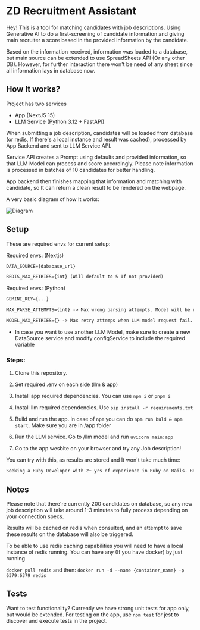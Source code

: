 # ZD Recruitment Assistant

Hey! This is a tool for matching candidates with job descriptions. Using Generative AI to do a first-screening of candidate information and giving main recruiter a score based in the provided information by the candidate.

Based on the information received, information was loaded to a database, but main source can be extended to use SpreadSheets API (Or any other DB). However, for further interaction there won't be need of any sheet since all information lays in database now.

## How It works?

Project has two services

- App (NextJS 15)
- LLM Service (Python 3.12 + FastAPI)

When submitting a job description, candidates will be loaded from database (or redis, If there's a local instance and result was cached), processed by App Backend and sent to LLM Service API.

Service API creates a Prompt using defaults and provided information, so that LLM Model can process and score accordingly. Please note information is processed in batches of 10 candidates for better handling.

App backend then finishes mapping that information and matching with candidate, so It can return a clean result to be rendered on the webpage.

A very basic diagram of how It works:

![Diagram](https://i.ibb.co/27FLzZRZ/Diagram.jpg)

## Setup

These are required envs for current setup:

Required envs: (Nextjs)

```md
DATA_SOURCE={dababase_url}

REDIS_MAX_RETRIES={int} (Will default to 5 If not provided)
```

Required envs: (Python)

```md
GEMINI_KEY={...}

MAX_PARSE_ATTEMPTS={int} -> Max wrong parsing attempts. Model will be reattempted with a "reinforced" version of prompt

MODEL_MAX_RETRIES={} -> Max retry attemps when LLM model request fail.
```

- In case you want to use another LLM Model, make sure to create a new DataSource service and modify configService to include the required variable

### Steps:

1. Clone this repository.

2. Set required .env on each side (llm & app)

3. Install app required dependencies. You can use `npm i` or `pnpm i`

4. Install llm required dependencies. Use `pip install -r requirements.txt`

5. Build and run the app. In case of `npm` you can do `npm run buld & npm start`. Make sure you are in /app folder

6. Run the LLM service. Go to /llm model and run `uvicorn main:app`

7. Go to the app wesbite on your browser and try any Job description!

You can try with this, as results are stored and It won't take much time:

```md
Seeking a Ruby Developer with 2+ yrs of experience in Ruby on Rails. Responsible for building scalable apps, integrating APIs, and collaborating with teams to deliver robust web solutions.
```

## Notes

Please note that there're currently 200 candidates on database, so any new job description will take around 1-3 minutes to fully process depending on your connection specs.

Results will be cached on redis when consulted, and an attempt to save these results on the database will also be triggered.

To be able to use redis caching capabilities you will need to have a local instance of redis running. You can have any (If you have docker) by just running

`docker pull redis`
and then:
`docker run -d --name {container_name} -p 6379:6379 redis
`

## Tests

Want to test functionality? Currently we have strong unit tests for app only, but would be extended. For testing on the app, use `npm test` for jest to discover and execute tests in the project.
